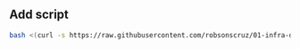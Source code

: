 ## Add script
```bash
bash <(curl -s https://raw.githubusercontent.com/robsonscruz/01-infra-docker/master/init.sh)
```